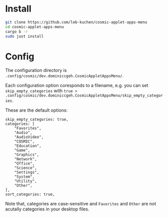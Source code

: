 
# Install 
```sh
git clone https://github.com/leb-kuchen/cosmic-applet-apps-menu
cd cosmic-applet-apps-menu
cargo b -r
sudo just install
```

# Config

The configuration directory is `.config/cosmic/dev.dominiccgeh.CosmicAppletAppsMenu/`.

Each configuration option coresponds to a filename, e.g. you can set `skip_empty_categories` with `true > .config/cosmic/dev.dominiccgeh.CosmicAppletAppsMenu/skip_empty_categories`.

These are the default options:

```
skip_empty_categories: true,
categories: [
    "Favorites",
    "Audio",
    "AudioVideo",
    "COSMIC",
    "Education",
    "Game",
    "Graphics",
    "Network",
    "Office",
    "Science",
    "Settings",
    "System",
    "Utility",
    "Other",
],
sort_categories: true,
```

Note that, categories are case-sensitive and `Favorites` and `Other` are not
acutally categories in your desktop files.